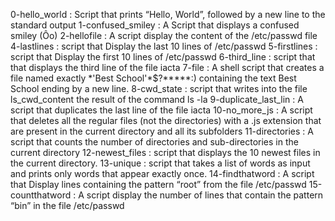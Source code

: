 0-hello_world : Script that prints “Hello, World”, followed by a new line to the standard output
1-confused_smiley : A Script that displays a confused smiley (Ôo)
2-hellofile : A script display the content of the /etc/passwd file
4-lastlines : script that Display the last 10 lines of /etc/passwd
5-firstlines : script that Display the first 10 lines of /etc/passwd
6-third_line : script that that displays the third line of the file iacta
7-file : A  shell script that creates a file named exactly \*\'Best School\'\*$\?\*\*\*\*\*:) containing the text Best School ending by a new line.
8-cwd_state : script that writes into the file ls_cwd_content the result of the command ls -la
9-duplicate_last_lin : A script that duplicates the last line of the file iacta
10-no_more_js : A script that deletes all the regular files (not the directories) with a .js extension that are present in the current directory and all its subfolders
11-directories : A script that counts the number of directories and sub-directories in the current directory
12-newest_files : script that displays the 10 newest files in the current directory.
13-unique : script  that takes a list of words as input and prints only words that appear exactly once.
14-findthatword : A script that Display lines containing the pattern “root” from the file /etc/passwd
15-countthatword : A script display the number of lines that contain the pattern “bin” in the file /etc/passwd
